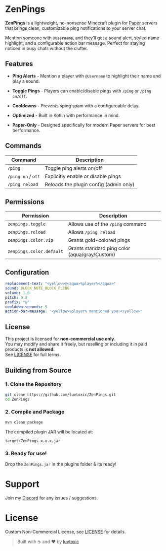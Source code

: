 # ZenPings
**ZenPings** is a lightweight, no-nonsense Minecraft plugin for [Paper](https://papermc.io/) servers that brings clean, customizable ping notifications to your server chat.

Mention someone with `@Username`, and they’ll get a sound alert, styled name highlight, and a configurable action bar message. Perfect for staying noticed in busy chats without the clutter.

## Features 
- **Ping Alerts** - Mention a player with `@Username` to highlight their name and play a sound.


- **Toggle Pings** - Players can enable/disable pings with `/ping` or `/ping on/off`.


- **Cooldowns** - Prevents sping spam with a configureable delay.


- **Optimized** - Built in Kotlin with performance in mind.  


- **Paper-Only** - Designed specifically for modern Paper servers for best performance.


## Commands

| Command              | Description                                 |
|----------------------|---------------------------------------------|
| `/ping`              | Toggle ping alerts on/off                   |
| `/ping on` / `off`   | Explicitly enable or disable pings          |
| `/ping reload`       | Reloads the plugin config (admin only)      |


## Permissions
| Permission            | Description                                     |
|------------------------|-------------------------------------------------|
| `zenpings.toggle`      | Allows use of the `/ping` command               |
| `zenpings.reload`      | Allows `/ping reload`                           |
| `zenpings.color.vip`   | Grants gold-colored pings                       |
| `zenpings.color.default` | Grants standard ping color (aqua/gray/Custom)   |


## Configuration
```yaml
replacement-text: "<yellow>@<aqua>%player%</aqua>"
sound: BLOCK_NOTE_BLOCK_PLING
volume: 1.0
pitch: 0.8
prefix: "@"
cooldown-seconds: 5
action-bar-message: "<yellow>%player% mentioned you!</yellow>"
```


## License
This project is licensed for **non-commercial use only**.  
You may modify and share it freely, but reselling or including it in paid products is **not allowed**.  
See [LICENSE](./LICENSE) for full terms.


## Building from Source
### 1. Clone the Repository
```bash
git clone https://github.com/luvtoxic/ZenPings.git
cd ZenPings
```

### 2. Compile and Package
```bash
mvn clean package
```
The compiled plugin JAR will be located at:
```
target/ZenPings-x.x.x.jar
```

### 3. Ready for use!
Drop the `ZenPings.jar` in the plugins folder & its ready!


# Support
Join my [Discord](https://discord.gg/HFP5v3rZAA) for any issues / suggestions.

# License 
Custom Non-Commercial License, see [LICENSE](./LICENSE) for details.

> Built with ☕ and ❤️ by [luvtoxic](https://github.com/luvtoxic)






